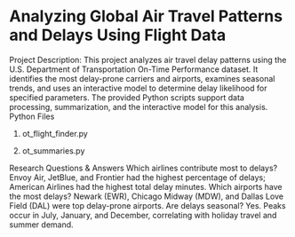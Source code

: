 # Analyzing Global Air Travel Patterns and Delays Using Flight Data
Project Description: 
This project analyzes air travel delay patterns using the U.S. Department of Transportation On-Time Performance dataset.
It identifies the most delay-prone carriers and airports, examines seasonal trends, and uses an interactive model to determine delay likelihood for specified parameters.
The provided Python scripts support data processing, summarization, and the interactive model for this analysis.
Python Files
1. ot_flight_finder.py

2. ot_summaries.py

Research Questions & Answers
Which airlines contribute most to delays?
Envoy Air, JetBlue, and Frontier had the highest percentage of delays; American Airlines had the highest total delay minutes.
Which airports have the most delays?
Newark (EWR), Chicago Midway (MDW), and Dallas Love Field (DAL) were top delay-prone airports.
Are delays seasonal?
Yes. Peaks occur in July, January, and December, correlating with holiday travel and summer demand.

